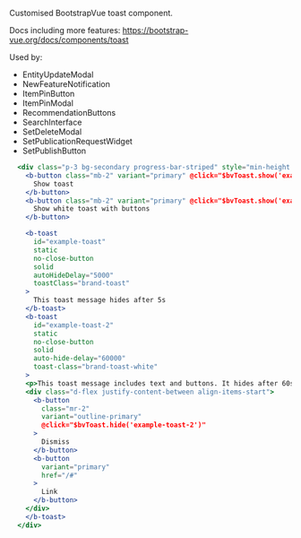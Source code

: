 Customised BootstrapVue toast component.

Docs including more features: https://bootstrap-vue.org/docs/components/toast

Used by:
- EntityUpdateModal
- NewFeatureNotification
- ItemPinButton
- ItemPinModal
- RecommendationButtons
- SearchInterface
- SetDeleteModal
- SetPublicationRequestWidget
- SetPublishButton

```jsx
  <div class="p-3 bg-secondary progress-bar-striped" style="min-height: 170px;">
    <b-button class="mb-2" variant="primary" @click="$bvToast.show('example-toast')">
      Show toast
    </b-button>
    <b-button class="mb-2" variant="primary" @click="$bvToast.show('example-toast-2')">
      Show white toast with buttons
    </b-button>

    <b-toast 
      id="example-toast"
      static
      no-close-button
      solid
      autoHideDelay="5000"
      toastClass="brand-toast"
    >
      This toast message hides after 5s
    </b-toast>
    <b-toast 
      id="example-toast-2"
      static
      no-close-button
      solid
      auto-hide-delay="60000"
      toast-class="brand-toast-white"
    >
    <p>This toast message includes text and buttons. It hides after 60s.</p>
    <div class="d-flex justify-content-between align-items-start">
      <b-button
        class="mr-2"
        variant="outline-primary"
        @click="$bvToast.hide('example-toast-2')"
      >
        Dismiss
      </b-button>
      <b-button
        variant="primary"
        href="/#"
      >
        Link
      </b-button>
    </div>
    </b-toast>
  </div>
```
